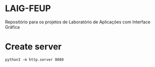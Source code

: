 # LAIG-FEUP
Repositório para os projetos de Laboratório de Aplicações com Interface Gráfica

# Create server
```
python3 -m http.server 8080
```
